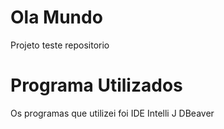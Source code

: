 # Ola Mundo
 Projeto teste repositorio
# Programa Utilizados
 Os programas que utilizei foi 
 IDE
 Intelli J 
 DBeaver
